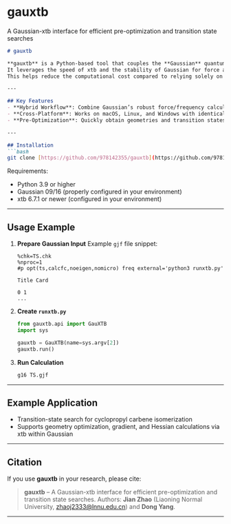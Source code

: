 # gauxtb
A Gaussian-xtb interface for efficient pre-optimization and transition state searches
````markdown
# gauxtb

**gauxtb** is a Python-based tool that couples the **Gaussian** quantum chemistry package with the **xtb** program.  
It leverages the speed of xtb and the stability of Gaussian for force and frequency calculations, enabling rapid acquisition of reasonable initial structures and transition states.  
This helps reduce the computational cost compared to relying solely on traditional quantum chemistry software.

---

## Key Features
- **Hybrid Workflow**: Combine Gaussian’s robust force/frequency calculations with xtb’s efficient electronic-structure evaluation.
- **Cross-Platform**: Works on macOS, Linux, and Windows with identical commands.
- **Pre-Optimization**: Quickly obtain geometries and transition states for further high-accuracy calculations using Gaussian, ORCA, PySCF, etc.

---

## Installation
```bash
git clone [https://github.com/978142355/gauxtb](https://github.com/978142355/gauxtb)
````

Requirements:

* Python 3.9 or higher
* Gaussian 09/16 (properly configured in your environment)
* xtb 6.7.1 or newer (configured in your environment)

---

## Usage Example

1. **Prepare Gaussian Input**
   Example `gjf` file snippet:

   ```gjf
   %chk=TS.chk
   %nproc=1
   #p opt(ts,calcfc,noeigen,nomicro) freq external='python3 runxtb.py'

   Title Card

   0 1
   ...
   ```

2. **Create `runxtb.py`**

   ```python
   from gauxtb.api import GauXTB
   import sys

   gauxtb = GauXTB(name=sys.argv[2])
   gauxtb.run()
   ```

3. **Run Calculation**

   ```bash
   g16 TS.gjf
   ```

---

## Example Application

* Transition-state search for cyclopropyl carbene isomerization
* Supports geometry optimization, gradient, and Hessian calculations via xtb within Gaussian

---

## Citation

If you use **gauxtb** in your research, please cite:

> **gauxtb** – A Gaussian-xtb interface for efficient pre-optimization and transition state searches.
> Authors: **Jian Zhao** (Liaoning Normal University, [zhaoj2333@lnnu.edu.cn](mailto:zhaoj2333@lnnu.edu.cn)) and **Dong Yang**.

---



